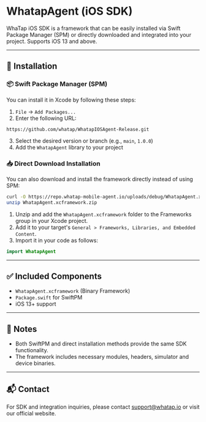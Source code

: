 # WhatapAgent (iOS SDK)

WhaTap iOS SDK is a framework that can be easily installed via Swift Package Manager (SPM) or directly downloaded and integrated into your project.
Supports iOS 13 and above.

---

## 🔧 Installation

### 📦 Swift Package Manager (SPM)

You can install it in Xcode by following these steps:

1. `File` → `Add Packages...`
2. Enter the following URL:

```
https://github.com/whatap/WhatapIOSAgent-Release.git
```

3. Select the desired version or branch (e.g., `main`, `1.0.0`)
4. Add the `WhatapAgent` library to your project

### 📥 Direct Download Installation

You can also download and install the framework directly instead of using SPM:

```bash
curl -O https://repo.whatap-mobile-agent.io/uploads/debug/WhatapAgent.xcframework.zip
unzip WhatapAgent.xcframework.zip
```

1. Unzip and add the `WhatapAgent.xcframework` folder to the Frameworks group in your Xcode project.
2. Add it to your target's `General > Frameworks, Libraries, and Embedded Content`.
3. Import it in your code as follows:

```swift
import WhatapAgent
```

---

## ✅ Included Components

- `WhatapAgent.xcframework` (Binary Framework)
- `Package.swift` for SwiftPM
- iOS 13+ support

---

## 📌 Notes

- Both SwiftPM and direct installation methods provide the same SDK functionality.
- The framework includes necessary modules, headers, simulator and device binaries.

---

## 📬 Contact

For SDK and integration inquiries, please contact [support@whatap.io](mailto:support@whatap.io) or visit our official website.
